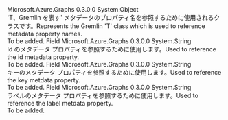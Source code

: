 <Type Name="T" FullName="Microsoft.Azure.Graphs.T">
  <TypeSignature Language="C#" Value="public static class T" />
  <TypeSignature Language="ILAsm" Value=".class public auto ansi abstract sealed beforefieldinit T extends System.Object" />
  <TypeSignature Language="DocId" Value="T:Microsoft.Azure.Graphs.T" />
  <TypeSignature Language="VB.NET" Value="Public Class T" />
  <TypeSignature Language="F#" Value="type T = class" />
  <AssemblyInfo>
    <AssemblyName>Microsoft.Azure.Graphs</AssemblyName>
    <AssemblyVersion>0.3.0.0</AssemblyVersion>
  </AssemblyInfo>
  <Base>
    <BaseTypeName>System.Object</BaseTypeName>
  </Base>
  <Interfaces />
  <Docs>
    <summary>
            <span data-ttu-id="2508b-101">'T、Gremlin を表す' メタデータのプロパティ名を参照するために使用されるクラスです。</span><span class="sxs-lookup"><span data-stu-id="2508b-101">Represents the Gremlin 'T' class which is used to reference metadata property names.</span></span>
            </summary>
    <remarks>To be added.</remarks>
  </Docs>
  <Members>
    <Member MemberName="Id">
      <MemberSignature Language="C#" Value="public const string Id;" />
      <MemberSignature Language="ILAsm" Value=".field public static literal string Id" />
      <MemberSignature Language="DocId" Value="F:Microsoft.Azure.Graphs.T.Id" />
      <MemberSignature Language="VB.NET" Value="Public Const Id As String " />
      <MemberSignature Language="F#" Value="val mutable Id : string" Usage="Microsoft.Azure.Graphs.T.Id" />
      <MemberType>Field</MemberType>
      <AssemblyInfo>
        <AssemblyName>Microsoft.Azure.Graphs</AssemblyName>
        <AssemblyVersion>0.3.0.0</AssemblyVersion>
      </AssemblyInfo>
      <ReturnValue>
        <ReturnType>System.String</ReturnType>
      </ReturnValue>
      <Docs>
        <summary>
            <span data-ttu-id="2508b-102">Id のメタデータ プロパティを参照するために使用します。</span><span class="sxs-lookup"><span data-stu-id="2508b-102">Used to reference the id metadata property.</span></span>
            </summary>
        <remarks>To be added.</remarks>
      </Docs>
    </Member>
    <Member MemberName="Key">
      <MemberSignature Language="C#" Value="public const string Key;" />
      <MemberSignature Language="ILAsm" Value=".field public static literal string Key" />
      <MemberSignature Language="DocId" Value="F:Microsoft.Azure.Graphs.T.Key" />
      <MemberSignature Language="VB.NET" Value="Public Const Key As String " />
      <MemberSignature Language="F#" Value="val mutable Key : string" Usage="Microsoft.Azure.Graphs.T.Key" />
      <MemberType>Field</MemberType>
      <AssemblyInfo>
        <AssemblyName>Microsoft.Azure.Graphs</AssemblyName>
        <AssemblyVersion>0.3.0.0</AssemblyVersion>
      </AssemblyInfo>
      <ReturnValue>
        <ReturnType>System.String</ReturnType>
      </ReturnValue>
      <Docs>
        <summary>
            <span data-ttu-id="2508b-103">キーのメタデータ プロパティを参照するために使用します。</span><span class="sxs-lookup"><span data-stu-id="2508b-103">Used to reference the key metdata property.</span></span>
            </summary>
        <remarks>To be added.</remarks>
      </Docs>
    </Member>
    <Member MemberName="Label">
      <MemberSignature Language="C#" Value="public const string Label;" />
      <MemberSignature Language="ILAsm" Value=".field public static literal string Label" />
      <MemberSignature Language="DocId" Value="F:Microsoft.Azure.Graphs.T.Label" />
      <MemberSignature Language="VB.NET" Value="Public Const Label As String " />
      <MemberSignature Language="F#" Value="val mutable Label : string" Usage="Microsoft.Azure.Graphs.T.Label" />
      <MemberType>Field</MemberType>
      <AssemblyInfo>
        <AssemblyName>Microsoft.Azure.Graphs</AssemblyName>
        <AssemblyVersion>0.3.0.0</AssemblyVersion>
      </AssemblyInfo>
      <ReturnValue>
        <ReturnType>System.String</ReturnType>
      </ReturnValue>
      <Docs>
        <summary>
            <span data-ttu-id="2508b-104">ラベルのメタデータ プロパティを参照するために使用します。</span><span class="sxs-lookup"><span data-stu-id="2508b-104">Used to reference the label metdata property.</span></span>
            </summary>
        <remarks>To be added.</remarks>
      </Docs>
    </Member>
  </Members>
</Type>